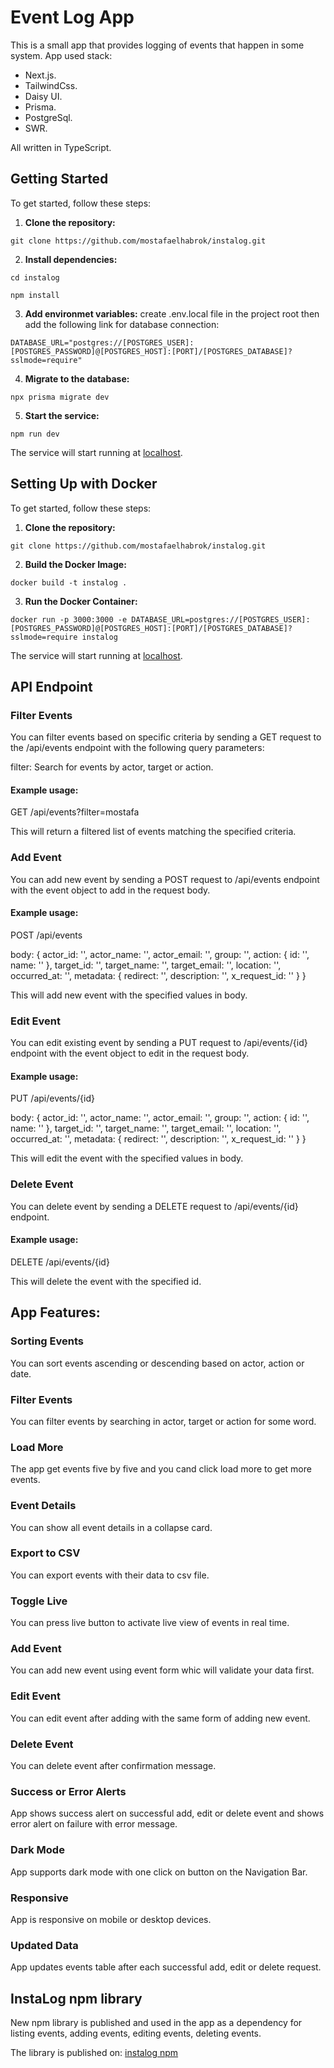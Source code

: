 # Event Log App

This is a small app that provides logging of events that happen in some system.
App used stack:
* Next.js.
* TailwindCss.
* Daisy UI.
* Prisma.
* PostgreSql.
* SWR.

All written in TypeScript.

## Getting Started

To get started, follow these steps:

1. **Clone the repository:**

```
git clone https://github.com/mostafaelhabrok/instalog.git
```

2. **Install dependencies:**

```
cd instalog
```

```
npm install
```

3. **Add environmet variables:**
create .env.local file in the project root then add the following link for database connection:

```
DATABASE_URL="postgres://[POSTGRES_USER]:[POSTGRES_PASSWORD]@[POSTGRES_HOST]:[PORT]/[POSTGRES_DATABASE]?sslmode=require"
```

4. **Migrate to the database:**

```
npx prisma migrate dev
```

5. **Start the service:**

```
npm run dev
```

The service will start running at [localhost](http://localhost:3000).


## Setting Up with Docker

To get started, follow these steps:

1. **Clone the repository:**

```
git clone https://github.com/mostafaelhabrok/instalog.git
```

2. **Build the Docker Image:**

```
docker build -t instalog .
```

3. **Run the Docker Container:**

```
docker run -p 3000:3000 -e DATABASE_URL=postgres://[POSTGRES_USER]:[POSTGRES_PASSWORD]@[POSTGRES_HOST]:[PORT]/[POSTGRES_DATABASE]?sslmode=require instalog
```

The service will start running at [localhost](http://localhost:3000).

## API Endpoint

### Filter Events
You can filter events based on specific criteria by sending a GET request to the /api/events endpoint with the following query parameters:

filter: Search for events by actor, target or action.

#### Example usage:
GET /api/events?filter=mostafa

This will return a filtered list of events matching the specified criteria.

### Add Event
You can add new event by sending a POST request to /api/events endpoint with the event object to add in the request body.

#### Example usage:
POST /api/events

body: {
            actor_id: '',
            actor_name: '',
            actor_email: '',
            group: '',
            action: {
                id: '',
                name: ''
            },
            target_id: '',
            target_name: '',
            target_email: '',
            location: '',
            occurred_at: '',
            metadata: {
                redirect: '',
                description: '',
                x_request_id: ''
            }
        }

This will add new event with the specified values in body.

### Edit Event
You can edit existing event by sending a PUT request to /api/events/{id} endpoint with the event object to edit in the request body.

#### Example usage:
PUT /api/events/{id}

body: {
            actor_id: '',
            actor_name: '',
            actor_email: '',
            group: '',
            action: {
                id: '',
                name: ''
            },
            target_id: '',
            target_name: '',
            target_email: '',
            location: '',
            occurred_at: '',
            metadata: {
                redirect: '',
                description: '',
                x_request_id: ''
            }
        }

This will edit the event with the specified values in body.

### Delete Event
You can delete event by sending a DELETE request to /api/events/{id} endpoint.

#### Example usage:
DELETE /api/events/{id}

This will delete the event with the specified id.


## App Features:

### Sorting Events
You can sort events ascending or descending based on actor, action or date.

### Filter Events
You can filter events by searching in actor, target or action for some word.

### Load More
The app get events five by five and you cand click load more to get more events.

### Event Details
You can show all event details in a collapse card.

### Export to CSV
You can export events with their data to csv file.

### Toggle Live
You can press live button to activate live view of events in real time.

### Add Event
You can add new event using event form whic will validate your data first.

### Edit Event
You can edit event after adding with the same form of adding new event.

### Delete Event 
You can delete event after confirmation message.

### Success or Error Alerts
App shows success alert on successful add, edit or delete event and shows error alert on failure with error message.

### Dark Mode
App supports dark mode with one click on button on the Navigation Bar.

### Responsive
App is responsive on mobile or desktop devices.

### Updated Data
App updates events table after each successful add, edit or delete request.


## InstaLog npm library
New npm library is published and used in the app as a dependency for listing events, adding events, editing events, deleting events.

The library is published on: [instalog npm](https://www.npmjs.com/package/instalog)